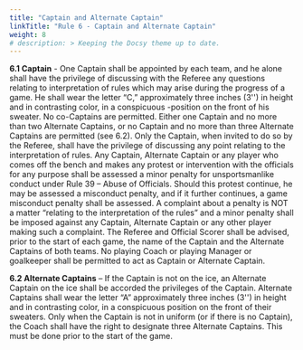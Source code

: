 ```yaml
---
title: "Captain and Alternate Captain"
linkTitle: "Rule 6 - Captain and Alternate Captain"
weight: 8
# description: > Keeping the Docsy theme up to date.
---
```


**6.1 Captain** - One Captain shall be appointed by each team, and he alone shall have the privilege of discussing with the Referee any questions relating to interpretation of rules which may arise during the progress of a game. He shall wear the letter “C,” approximately three inches (3'') in height and in contrasting color, in a conspicuous -position on the front of his sweater. No co-Captains are permitted. Either one Captain and no more than two Alternate Captains, or no Captain and no more than three Alternate Captains are permitted (see 6.2).
Only the Captain, when invited to do so by the Referee, shall have the privilege of discussing any point relating to the interpretation of rules. Any Captain, Alternate Captain or any player who comes off the bench and makes any protest or intervention with the officials for any purpose shall be assessed a minor penalty for unsportsmanlike conduct under Rule 39 – Abuse of Officials. Should this protest continue, he may be assessed a misconduct penalty, and if it further continues, a game misconduct penalty shall be assessed.
A complaint about a penalty is NOT a matter “relating to the interpretation of the rules” and a minor penalty shall be imposed against any Captain, Alternate Captain or any other player making such a complaint.
The Referee and Official Scorer shall be advised, prior to the start of each game, the name of the Captain and the Alternate Captains of both teams.
No playing Coach or playing Manager or goalkeeper shall be permitted to act as Captain or Alternate Captain.

**6.2 Alternate Captains** – If the Captain is not on the ice, an Alternate Captain on the ice shall be accorded the privileges of the Captain. Alternate Captains shall wear the letter “A” approximately three inches (3'') in height and in contrasting color, in a conspicuous position on the front of their sweaters.
Only when the Captain is not in uniform (or if there is no Captain), the Coach shall have the right to designate three Alternate Captains. This must be done prior to the start of the game. 